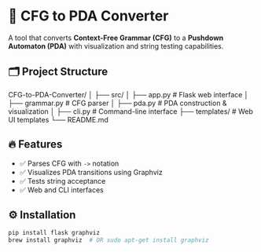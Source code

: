 # 🎯 CFG to PDA Converter

A tool that converts **Context-Free Grammar (CFG)** to a **Pushdown Automaton (PDA)** with visualization and string testing capabilities.

## 🗂 Project Structure

CFG-to-PDA-Converter/
│
├── src/
│ ├── app.py # Flask web interface
│ ├── grammar.py # CFG parser
│ ├── pda.py # PDA construction & visualization
│ ├── cli.py # Command-line interface
├── templates/ # Web UI templates
└── README.md

## 🔥 Features
- ✅ Parses CFG with  `->` notation
- ✅ Visualizes PDA transitions using Graphviz
- ✅ Tests string acceptance
- ✅ Web and CLI interfaces

## ⚙ Installation
```bash
pip install flask graphviz
brew install graphviz  # OR sudo apt-get install graphviz

